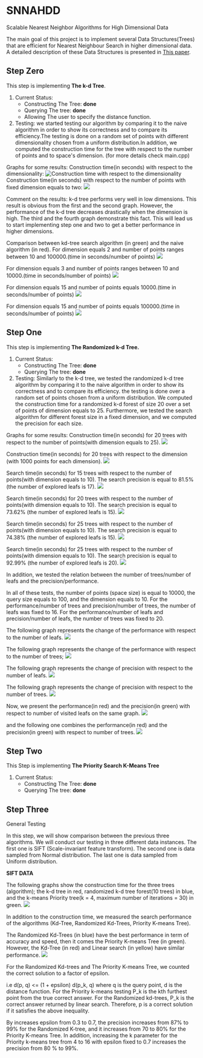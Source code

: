 # SNNAHDD

Scalable Nearest Neighbor Algorithms for High Dimensional Data

The main goal of this project is to implement several Data Structures(Trees) that are efficient for Nearest Neighbour Search in higher dimensional data.
A detailed description of these Data Structures is presented in [This paper](https://github.com/CHoudrouge4/SNNAHDD/blob/master/06809191.pdf).



## Step Zero
This step is implementing **The k-d Tree**.

1. Current Status:
	* Constructing The Tree: **done**
	* Querying  The tree: **done**
	* Allowing The user to specify the distance function.
2. Testing:
	we started testing our algorithm by comparing it to the naive algorithm in order to show its correctness and to compare its efficiency.The testing is done on a random set of points with different dimensionality chosen from a uniform distribution.In addition, we computed the construction time for the tree with respect to the number of points and to space's dimension. (for more details check main.cpp)

Graphs for some results:
Construction time(in seconds) with respect to the dimensionality:
![Construction time with respect to the dimensionality](./imges/const_dim.png)
Construction time(in seconds) with respect to the number of points with fixed dimension equals to two:
![](./imges/const-pts.png)

Comment on the results: k-d tree performs very well in low dimensions. This result is obvious from the first and the second graph. However, the performance of the k-d tree decreases drastically when the dimension is high. The third and the fourth graph demonstrate this fact. This will lead us to start implementing step one and two to get a better performance in higher dimensions.

Comparison between kd-tree search algorithm (in green) and the naive algorithm (in red).
For dimension equals 2 and number of points ranges between 10 and 100000.(time in seconds/number of points)
![](./imges/100000_2.png)

For dimension equals 3 and number of points ranges between 10 and 10000.(time in seconds/number of points)
![](./imges/10000_3.png)

For dimension equals 15 and number of points equals 10000.(time in seconds/number of points)
![](./imges/10000_15.png)

For dimension equals 15 and number of points equals 100000.(time in seconds/number of points)
![](./imges/100000_15.png)





## Step One
This step is implementing **The Randomized k-d Tree.**

1. Current Status:
	* Constructing The Tree: **done**
	* Querying  The tree: **done**
2. Testing:
	Similarly to the k-d tree, we tested the randomized k-d tree algorithm by comparing it to the naive algorithm in order to show its correctness and to compare its efficiency. the testing is done over a random set of points chosen from a uniform distribution.
	We computed the construction time for a randomized k-d forest of size 20 over a set of points of dimension equals to 25.
	Furthermore, we tested the search algorithm for different forest size in a fixed dimension, and we computed the precision for each size.

Graphs for some results:
Construction time(in seconds) for 20 trees with respect to the number of points(with dimension equals to 25).
![](./imges/rconst10000_25_20.png)

Construction time(in seconds) for 20 trees with respect to the dimension (with 1000 points for each dimension).
![](./imges/dim1000.png)

Search time(in seconds) for 15 trees with respect to the number of points(with dimension equals to 10). The search precision is equal to 81.5% (the number of explored leafs is 17).
![](./imges/test1/15_trees_7_leafs_10000_81.5_.png)

Search time(in seconds) for 20 trees with respect to the number of points(with dimension equals to 10). The search precision is equal to 73.62% (the number of explored leafs is 15).
![](./imges/test1/20_trees_15_leafs_10000_73.62_.png)

Search time(in seconds) for 25 trees with respect to the number of points(with dimension equals to 10). The search precision is equal to 74.38% (the number of explored leafs is 15).
![](./imges/test1/25_trees_15_leafs_10000_74.38_.png)

Search time(in seconds) for 25 trees with respect to the number of points(with dimension equals to 10). The search precision is equal to 92.99% (the number of explored leafs is 20).
![](./imges/test1/25_trees_20_leafs_10000_92_99_.png)

In addition, we tested the relation between the number of trees/number of leafs and the precision/performance.

In all of these tests, the number of points (space size) is equal to 10000, the query size equals to 100, and the dimension equals to 10.
For the performance/number of trees and precision/number of trees, the number of leafs was fixed to 16.
For the performance/number of leafs and precision/number of leafs, the number of trees was fixed to 20.

The following graph represents the change of the performance with respect to the number of leafs.
![](./imges/leaf_trees/performance_number_of_leafs.png)

The following graph represents the change of the performance with respect to the number of trees;
![](./imges/leaf_trees/performance_number_of_trees.png)

The following graph represents the change of precision with respect to the number of leafs.
![](./imges/leaf_trees/precision_per_leaf.png)

The following graph represents the change of precision with respect to the number of trees.
![](./imges/leaf_trees/precision_trees.png)

Now, we present the performance(in red) and the precision(in green) with respect to number of visited leafs on the same graph.
![](./imges/test1/precision_performance_leafs.png)

and the following one combines the performance(in red) and the precision(in green) with respect to number of trees.
![](./imges/test1/precision_performance_trees.png)

## Step Two
This Step is implementing **The Priority Search K-Means Tree**

1. Current Status:
	* Constructing The Tree: **done**
	* Querying  The tree: **done**

## Step Three
General Testing

In this step, we will show comparison between the previous three algorithms.
We will conduct our testing in three different data instances. The first one is SIFT (Scale-invariant feature transform). The second one is data sampled from Normal distribution. The last one is data sampled from Uniform distribution.

**SIFT DATA**

The following graphs show the construction time for the three trees (algorithm);
the k-d tree in red, randomized k-d tree forest(10 trees) in blue, and the k-means Priority tree(k = 4, maximum number of iterations = 30) in green.
![](./imges/sift_construction_time.png)

In addition to the construction time, we measured the search performance of the algorithms (Kd-Tree, Randomized Kd-Trees, Priority K-means Tree).

The Randomized Kd-Trees (in blue) have the best performance in term of accuracy and speed, then it comes the Priority K-means Tree (in green). However, the Kd-Tree (in red) and Linear search (in yellow) have similar performance.
![](./imges/sift_search.png)

For the Randomized Kd-trees and The Priority K-means Tree, we counted the correct solution to a factor of epsilon.

i.e d(p, q) <= (1 + epsilon) d(p_k, q)
where q is the query point, d is the distance function.
For the Priority k-means testing P_k is the kth furthest point from the true correct answer.
For the Randomized kd-trees, P_k is the correct answer returned by linear search.
Therefore, p is a correct solution if it satisfies the above inequality.

By increases epsilon from 0.3 to 0.7, the precision increases from 87% to 99% for the Randomized K-tree, and it increases from 70 to 80% for the Priority K-means Tree.
In addition, increasing the k parameter for the Priority k-means tree from 4 to 16 with epsilon fixed to 0.7 increases the precision from 80 % to 99%.   
